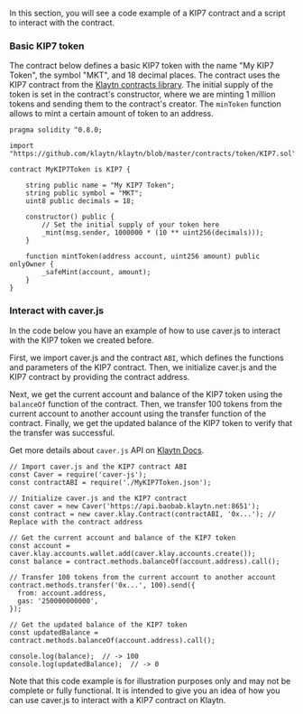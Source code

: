 In this section, you will see a code example of a KIP7 contract and a script to interact with the contract.

### Basic KIP7 token

The contract below defines a basic KIP7 token with the name "My KIP7 Token", the symbol "MKT", and 18 decimal places. The contract uses the KIP7 contract from the [Klaytn contracts library](https://github.com/klaytn/klaytn-contracts). The initial supply of the token is set in the contract's constructor, where we are minting 1 million tokens and sending them to the contract's creator. The `minToken` function allows to mint a certain amount of token to an address.

```solidity:
pragma solidity ^0.8.0;

import "https://github.com/klaytn/klaytn/blob/master/contracts/token/KIP7.sol";

contract MyKIP7Token is KIP7 {

    string public name = "My KIP7 Token";
    string public symbol = "MKT";
    uint8 public decimals = 18;

    constructor() public {
        // Set the initial supply of your token here
        _mint(msg.sender, 1000000 * (10 ** uint256(decimals)));
    }
    
    function mintToken(address account, uint256 amount) public onlyOwner {
        _safeMint(account, amount);
    }
}
```
### Interact with caver.js
In the code below you have an example of how to use caver.js to interact with the KIP7 token we created before. 

First, we import caver.js and the contract ```ABI```, which defines the functions and parameters of the KIP7 contract. Then, we initialize caver.js and the KIP7 contract by providing the contract address.

Next, we get the current account and balance of the KIP7 token using the ```balanceOf``` function of the contract. Then, we transfer 100 tokens from the current account to another account using the transfer function of the contract. Finally, we get the updated balance of the KIP7 token to verify that the transfer was successful.

Get more details about ```caver.js``` API on [Klaytn Docs](https://docs.klaytn.foundation/dapp/sdk/caver-js/api-references).

```javascript:
// Import caver.js and the KIP7 contract ABI
const Caver = require('caver-js');
const contractABI = require('./MyKIP7Token.json');

// Initialize caver.js and the KIP7 contract
const caver = new Caver('https://api.baobab.klaytn.net:8651');
const contract = new caver.klay.Contract(contractABI, '0x...'); // Replace with the contract address

// Get the current account and balance of the KIP7 token
const account = caver.klay.accounts.wallet.add(caver.klay.accounts.create());
const balance = contract.methods.balanceOf(account.address).call();

// Transfer 100 tokens from the current account to another account
contract.methods.transfer('0x...', 100).send({
  from: account.address,
  gas: '250000000000',
});

// Get the updated balance of the KIP7 token
const updatedBalance = contract.methods.balanceOf(account.address).call();

console.log(balance);  // -> 100
console.log(updatedBalance);  // -> 0
```
Note that this code example is for illustration purposes only and may not be complete or fully functional. It is intended to give you an idea of how you can use caver.js to interact with a KIP7 contract on Klaytn.

